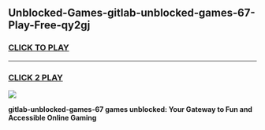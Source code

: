 
## Unblocked-Games-gitlab-unblocked-games-67-Play-Free-qy2gj
<h3>
<a href="https://premium76.site?title=gitlab-unblocked-games-67&ref=20M">CLICK TO PLAY</a></h3>
<hr>

<h3>
<a href="https://premium76.site?title=gitlab-unblocked-games-67&ref=20M">CLICK 2 PLAY</a>
  
</h3>

<a href="https://premium76.site?title=gitlab-unblocked-games-67&ref=19M"><img src="https://clearcache.store/games.png"></a>


**gitlab-unblocked-games-67 games unblocked: Your Gateway to Fun and Accessible Online Gaming**
